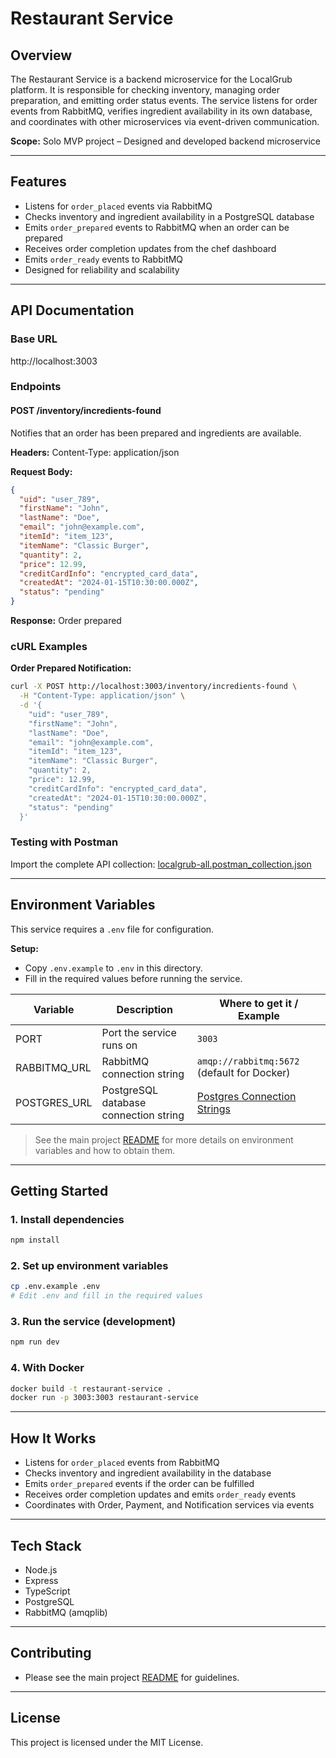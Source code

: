 # Restaurant Service

## Overview

The Restaurant Service is a backend microservice for the LocalGrub platform. It is responsible for checking inventory, managing order preparation, and emitting order status events. The service listens for order events from RabbitMQ, verifies ingredient availability in its own database, and coordinates with other microservices via event-driven communication.

**Scope:**
Solo MVP project – Designed and developed backend microservice

---

## Features

- Listens for `order_placed` events via RabbitMQ
- Checks inventory and ingredient availability in a PostgreSQL database
- Emits `order_prepared` events to RabbitMQ when an order can be prepared
- Receives order completion updates from the chef dashboard
- Emits `order_ready` events to RabbitMQ
- Designed for reliability and scalability

---

## API Documentation

### Base URL

http://localhost:3003

### Endpoints

#### POST /inventory/incredients-found

Notifies that an order has been prepared and ingredients are available.

**Headers:**
Content-Type: application/json

**Request Body:**

```json
{
  "uid": "user_789",
  "firstName": "John",
  "lastName": "Doe",
  "email": "john@example.com",
  "itemId": "item_123",
  "itemName": "Classic Burger",
  "quantity": 2,
  "price": 12.99,
  "creditCardInfo": "encrypted_card_data",
  "createdAt": "2024-01-15T10:30:00.000Z",
  "status": "pending"
}
```

**Response:**
Order prepared

### cURL Examples

**Order Prepared Notification:**

```bash
curl -X POST http://localhost:3003/inventory/incredients-found \
  -H "Content-Type: application/json" \
  -d '{
    "uid": "user_789",
    "firstName": "John",
    "lastName": "Doe",
    "email": "john@example.com",
    "itemId": "item_123",
    "itemName": "Classic Burger",
    "quantity": 2,
    "price": 12.99,
    "creditCardInfo": "encrypted_card_data",
    "createdAt": "2024-01-15T10:30:00.000Z",
    "status": "pending"
  }'
```

### Testing with Postman

Import the complete API collection: [localgrub-all.postman_collection.json](../../docs/api/postman-collections/localgrub-all.postman_collection.json)

---

## Environment Variables

This service requires a `.env` file for configuration.

**Setup:**

- Copy `.env.example` to `.env` in this directory.
- Fill in the required values before running the service.

| Variable     | Description                           | Where to get it / Example                                                                                  |
| ------------ | ------------------------------------- | ---------------------------------------------------------------------------------------------------------- |
| PORT         | Port the service runs on              | `3003`                                                                                                     |
| RABBITMQ_URL | RabbitMQ connection string            | `amqp://rabbitmq:5672` (default for Docker)                                                                |
| POSTGRES_URL | PostgreSQL database connection string | [Postgres Connection Strings](https://www.postgresql.org/docs/current/libpq-connect.html#LIBPQ-CONNSTRING) |

> See the main project [README](../../README.md) for more details on environment variables and how to obtain them.

---

## Getting Started

### 1. Install dependencies

```bash
npm install
```

### 2. Set up environment variables

```bash
cp .env.example .env
# Edit .env and fill in the required values
```

### 3. Run the service (development)

```bash
npm run dev
```

### 4. With Docker

```bash
docker build -t restaurant-service .
docker run -p 3003:3003 restaurant-service
```

---

## How It Works

- Listens for `order_placed` events from RabbitMQ
- Checks inventory and ingredient availability in the database
- Emits `order_prepared` events if the order can be fulfilled
- Receives order completion updates and emits `order_ready` events
- Coordinates with Order, Payment, and Notification services via events

---

## Tech Stack

- Node.js
- Express
- TypeScript
- PostgreSQL
- RabbitMQ (amqplib)

---

## Contributing

- Please see the main project [README](../../README.md) for guidelines.

---

## License

This project is licensed under the MIT License.
